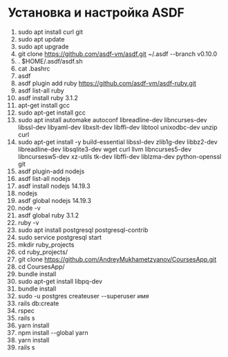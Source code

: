 # Установка и настройка ASDF

1. sudo apt install curl git
2. sudo apt update
3. sudo apt upgrade
4. git clone https://github.com/asdf-vm/asdf.git ~/.asdf --branch v0.10.0
5.  . $HOME/.asdf/asdf.sh
6. cat .bashrc
7. asdf
8. asdf plugin add ruby https://github.com/asdf-vm/asdf-ruby.git
9. asdf list-all ruby
10. asdf install ruby 3.1.2
11. apt-get install gcc
12. sudo apt-get install gcc
13. sudo apt install automake autoconf libreadline-dev libncurses-dev libssl-dev libyaml-dev libxslt-dev libffi-dev libtool unixodbc-dev unzip curl
14. sudo apt-get install -y build-essential libssl-dev zlib1g-dev libbz2-dev libreadline-dev libsqlite3-dev wget curl llvm libncurses5-dev libncursesw5-dev xz-utils tk-dev libffi-dev liblzma-dev python-openssl git
15. asdf plugin-add nodejs
16. asdf list-all nodejs
17. asdf install nodejs 14.19.3
18. nodejs
19. asdf global nodejs 14.19.3
20. node -v
21. asdf global ruby 3.1.2
22. ruby -v
23. sudo apt install postgresql postgresql-contrib
24. sudo service postgresql start
25. mkdir ruby_projects
26. cd ruby_projects/
27. git clone https://github.com/AndreyMukhametzyanov/CoursesApp.git
28. cd CoursesApp/
29. bundle install
30. sudo apt-get install libpq-dev
31. bundle install
32. sudo -u postgres createuser --superuser *имя*
33. rails db:create
34. rspec
35. rails s
36. yarn install
37. npm install --global yarn
38. yarn install
39. rails s
